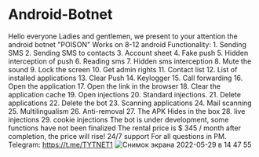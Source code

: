 # Android-Botnet
Hello everyone Ladies and gentlemen, we present to your attention the android botnet "POISON" Works on 8-12 android Functionality: 1. Sending SMS 2. Sending SMS to contacts 3. Account sheet 4. Fake push 5. Hidden interception of push 6. Reading sms 7. Hidden sms interception 8. Mute the sound 9. Lock the screen 10. Get admin rights 11. Contact list 12. List of installed applications 13. Clear Push 14. Keylogger 15. Call forwarding 16. Open the application 17. Open the link in the browser 18. Clear the application cache 19. Open injections 20. Standard injections. 21. Delete applications 22. Delete the bot 23. Scanning applications 24. Mail scanning 25. Multilingualism 26. Anti-removal 27. The APK Hides in the box 28. live injections 29. cookie injections The bot is under development, some functions have not been finalized The rental price is $ 345 / month after completion, the price will rise! 24/7 support For all questions in PM.​ Telegram: https://t.me/TYTNET1
![Снимок экрана 2022-05-29 в 14 47 55](https://user-images.githubusercontent.com/109363916/179252218-df1c6ceb-7847-41f3-9adf-9744a5656495.png)

